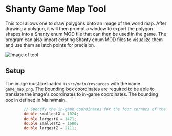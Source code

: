 # Shanty Game Map Tool

This tool allows one to draw polygons onto an image of the world map. After drawing a polygon, it will then prompt a 
window to export the polygon shapes into a Shanty enum MOD file that can then be used in the game. The program can 
also import existing Shanty enum MOD files to visualize them and use them as latch points for precision.

![Image of tool](https://i.imgur.com/qLFG1WB.png)

## Setup

The image must be loaded in `src/main/resources` with the name `game_map.png`. The bounding box coordinates are required
to be able to translate the image's coordinates to in-game coordinates. The bounding box in defined in Main#main.

```java
        // Specify the in-game coordinates for the four corners of the image
        double smallestX = 1024;
        double largestX = 1471;
        double smallestZ = 1600;
        double largestZ = 2111;
```